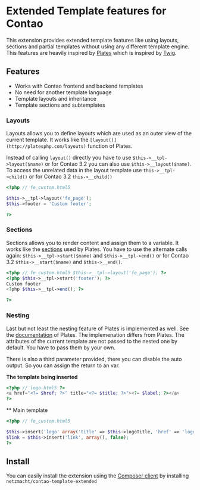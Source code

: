 
Extended Template features for Contao
==============

This extension provides extended template features like using layouts, sections and partial templates without using any
different template engine. This features are heavily inspired by [Plates](https://github.com/php-loep/Plates) which is
inspired by [Twig](http://twig.sensiolabs.org/).

Features
------------

* Works with Contao frontend and backend templates
* No need for another template language
* Template layouts and inheritance
* Template sections and subtemplates


### Layouts

Layouts allows you to define layouts which are used as an outer view of the current template. It works like the
`[layout()](http://platesphp.com/layouts)` function of Plates.

Instead of calling `layout()` directly you have to use `$this->__tpl->layout($name)` or for Contao 3.2 you can also use
`$this->__layout($name)`. To access the unrelated data in the layout template use `this->__tpl->child()` or for Contao 3.2
`this->__child()`

```php
<?php // fe_custom.html5

$this->__tpl->layout('fe_page');
$this->footer = 'Custom footer';

?>
```

### Sections

Sections allows you to render content and assign them to a variable. It works like the
[sections](http://platesphp.com/sections) used by Plates. You have to use the alternate calls again:
`$this->__tpl->start($name)` and `$this->__tpl->end()` or for Contao 3.2 `$this->__start($name)` and `$this->__end()`.

```php
<?php // fe_custom.html5 $this->__tpl->layout('fe_page'); ?>
<?php $this->__tpl->start('footer'); ?>
Custom footer
<?php $this->__tpl->end(); ?>

?>
```

### Nesting

Last but not least the nesting feature of Plates is implemented as well. See the [documentation](http://platesphp.com/nesting)
of Plates. The implemenation differs from Plates. The attributes of the current template are not passed to the nested
one by default. You have to pass them by your own.

There is also a third parameter provided, there you can disable the auto output. So you can assign the return to an var.

**The template being inserted**
```php
<?php // logo.html5 ?>
<a href="<?= $href; ?>" title="<?= $title; ?>"><?= $label; ?></a>
?>
```

** Main template
```php
<?php // fe_custom.html5

$this->insert('logo' array('title' => $this->logoTitle, 'href' => 'logoHref', 'label' => \Image::getHtml($this->logoSrc)));
$link = $this->insert('link', array(), false);
?>
```

Install
----------

You can easily install the extension using the [Composer client](http://c-c-a.org/ueber-composer) by installing
`netzmacht/contao-template-extended`